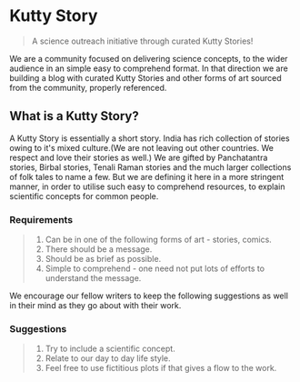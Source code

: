 # Kutty Story

> A science outreach initiative through curated Kutty Stories!

We are a community focused on delivering science concepts, to the wider audience in an simple easy to comprehend format. In that direction we are building a blog with curated Kutty Stories and other forms of art sourced from the community, properly referenced.

## What is a Kutty Story?

A Kutty Story is essentially a short story. India has rich collection of stories owing to it's mixed culture.(We are not leaving out other countries. We respect and love their stories as well.) We are gifted by Panchatantra stories, Birbal stories, Tenali Raman stories and the much larger collections of folk tales to name a few. But we are defining it here in a more stringent manner, in order to utilise such easy to comprehend resources, to explain scientific concepts for common people.

### Requirements

> 1. Can be in one of the following forms of art - stories, comics.
> 2. There should be a message.
> 3. Should be as brief as possible.
> 4. Simple to comprehend - one need not put lots of efforts to understand the message.

We encourage our fellow writers to keep the following suggestions as well in their mind as they go about with their work.

### Suggestions

> 1. Try to include a scientific concept.
> 2. Relate to our day to day life style.
> 3. Feel free to use fictitious plots if that gives a flow to the work.

